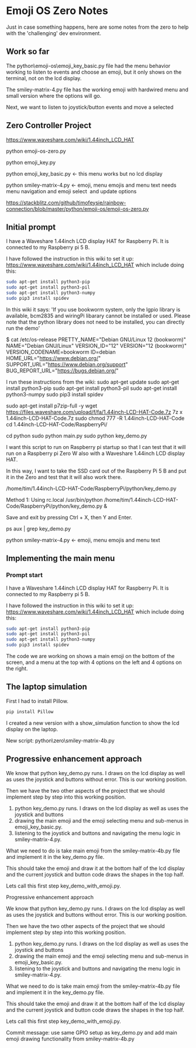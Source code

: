 # Emoji OS Zero Notes

Just in case something happens, here are some notes from the zero to help with the 'challenging' dev environment.

## Work so far

The python\emoji-os\emoji_key_basic.py file had the menu behavior working to listen to events and choose an emoji, but it only shows on the terminal, not on the lcd display.

The smiley-matrix-4.py file has the working emoji with hardwired menu and small version where the options will go.

Next, we want to listen to joystick/button events and move a selected

## Zero Controller Project

https://www.waveshare.com/wiki/1.44inch_LCD_HAT

python emoji-os-zero.py

python emoji_key.py

python emoji_key_basic.py <- this menu works but no lcd display

python smiley-matrix-4.py <- emoji, menu emojis and menu text
needs menu navigation and emoji select  and update options

https://stackblitz.com/github/timofeysie/rainbow-connection/blob/master/python/emoji-os/emoji-os-zero.py

## Initial prompt

I have a Waveshare 1.44inch LCD display HAT for Raspberry Pi.
It is connected to my Raspberry pi 5 B.

I have followed the instruction in this wiki to set it up:
https://www.waveshare.com/wiki/1.44inch_LCD_HAT which include doing this:

```sh
sudo apt-get install python3-pip
sudo apt-get install python3-pil
sudo apt-get install python3-numpy
sudo pip3 install spidev
```

In this wiki it says:
'If you use bookworm system, only the lgpio library is available,
bcm2835 and wiringPi libarary cannot be installed or used.
Please note that the python library does not need to be installed,
you can directly run the demo'

$ cat /etc/os-release
PRETTY_NAME="Debian GNU/Linux 12 (bookworm)"
NAME="Debian GNU/Linux"
VERSION_ID="12"
VERSION="12 (bookworm)"
VERSION_CODENAME=bookworm
ID=debian
HOME_URL="https://www.debian.org/"
SUPPORT_URL="https://www.debian.org/support"
BUG_REPORT_URL="https://bugs.debian.org/"

I run these instructions from the wiki:
sudo apt-get update
sudo apt-get install python3-pip
sudo apt-get install python3-pil
sudo apt-get install python3-numpy
sudo pip3 install spidev

sudo apt-get install p7zip-full -y
wget https://files.waveshare.com/upload/f/fa/1.44inch-LCD-HAT-Code.7z
7z x 1.44inch-LCD-HAT-Code.7z
sudo chmod 777 -R 1.44inch-LCD-HAT-Code
cd 1.44inch-LCD-HAT-Code/RaspberryPi/

cd python
sudo python main.py
sudo python key_demo.py

I want this script to run on Raspberry pi startup so that I can test that it will run on a Raspberry pi Zero W also with a Waveshare 1.44inch LCD display HAT.

In this way, I want to take the SSD card out of the Raspberry Pi 5 B and put it in the Zero and test that it will also work there.

/home/tim/1.44inch-LCD-HAT-Code/RaspberryPi/python/key_demo.py

Method 1: Using rc.local
/usr/bin/python /home/tim/1.44inch-LCD-HAT-Code/RaspberryPi/python/key_demo.py &

Save and exit by pressing Ctrl + X, then Y and Enter.

ps aux | grep key_demo.py

python smiley-matrix-4.py <- emoji, menu emojis and menu text

## Implementing the main menu

### Prompt start

I have a Waveshare 1.44inch LCD display HAT for Raspberry Pi.
It is connected to my Raspberry pi 5 B.

I have followed the instruction in this wiki to set it up:
https://www.waveshare.com/wiki/1.44inch_LCD_HAT which include doing this:

```sh
sudo apt-get install python3-pip
sudo apt-get install python3-pil
sudo apt-get install python3-numpy
sudo pip3 install spidev
```

The code we are working on shows a main emoji on the bottom of the screen, and a menu at the top with 4 options on the left and 4 options on the right.

## The laptop simulation

First I had to install Pillow.

```sh
pip install Pillow
```

I created a new version with a show_simulation function to show the lcd display on the laptop.

New script: python\zero\smiley-matrix-4b.py

## Progressive enhancement approach

We know that python key_demo.py runs.  I draws on the lcd display as well as uses the joystick and buttons without error.  This is our working position.

Then we have the two other aspects of the project that we should implement step by step into this working position.

1. python key_demo.py runs.  I draws on the lcd display as well as uses the joystick and buttons
2. drawing the main emoji and the emoji selecting menu and sub-menus in emoji_key_basic.py.
3. listening to the joystick and buttons and navigating the menu logic in smiley-matrix-4.py.

What we need to do is take main emoji from the smiley-matrix-4b.py file and implement it in the key_demo.py file.

This should take the emoji and draw it at the bottom half of the lcd display and the current joystick and button code draws the shapes in the top half.

Lets call this first step key_demo_with_emoji.py.

Progressive enhancement approach

We know that python key_demo.py runs.  I draws on the lcd display as well as uses the joystick and buttons without error.  This is our working position.

Then we have the two other aspects of the project that we should implement step by step into this working position.

1. python key_demo.py runs.  I draws on the lcd display as well as uses the joystick and buttons
2. drawing the main emoji and the emoji selecting menu and sub-menus in emoji_key_basic.py.
3. listening to the joystick and buttons and navigating the menu logic in smiley-matrix-4.py.

What we need to do is take main emoji from the smiley-matrix-4b.py file and implement it in the key_demo.py file.

This should take the emoji and draw it at the bottom half of the lcd display and the current joystick and button code draws the shapes in the top half.

Lets call this first step key_demo_with_emoji.py.

Commit message: use same GPIO setup as key_demo.py and add main emoji drawing functionality from smiley-matrix-4b.py
